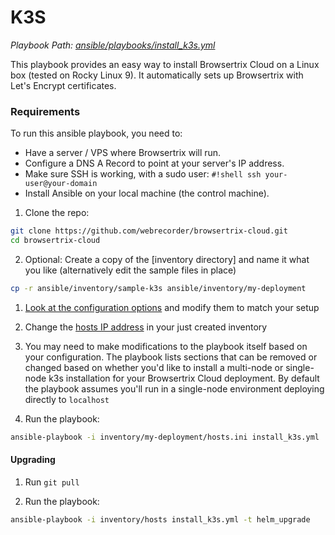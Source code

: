 # K3S

*Playbook Path: [ansible/playbooks/install_k3s.yml](https://github.com/webrecorder/browsertrix-cloud/blob/main/ansible/playbooks/install_k3s.yml)*

This playbook provides an easy way to install Browsertrix Cloud on a Linux box (tested on Rocky Linux 9). It automatically sets up Browsertrix with Let's Encrypt certificates.

### Requirements

To run this ansible playbook, you need to:

* Have a server / VPS where Browsertrix will run.
* Configure a DNS A Record to point at your server's IP address.
* Make sure SSH is working, with a sudo user: `#!shell ssh your-user@your-domain`
* Install Ansible on your local machine (the control machine).


1. Clone the repo:
```zsh
git clone https://github.com/webrecorder/browsertrix-cloud.git
cd browsertrix-cloud
```

2. Optional: Create a copy of the [inventory directory] and name it what you like (alternatively edit the sample files in place)
```zsh
cp -r ansible/inventory/sample-k3s ansible/inventory/my-deployment
```

1. [Look at the configuration options](https://github.com/webrecorder/browsertrix-cloud/blob/main/ansible/inventory/sample-k3s/group_vars/all.yml) and modify them to match your setup 

2. Change the [hosts IP address](https://github.com/webrecorder/browsertrix-cloud/blob/main/ansible/inventory/sample-k3s/hosts.ini) in your just created inventory

4. You may need to make modifications to the playbook itself based on your configuration. The playbook lists sections that can be removed or changed based on whether you'd like to install a multi-node or single-node k3s installation for your Browsertrix Cloud deployment. By default the playbook assumes you'll run in a single-node environment deploying directly to `localhost`

5. Run the playbook:
```zsh
ansible-playbook -i inventory/my-deployment/hosts.ini install_k3s.yml
```

#### Upgrading

1. Run `git pull`

2. Run the playbook:
```zsh
ansible-playbook -i inventory/hosts install_k3s.yml -t helm_upgrade
```
